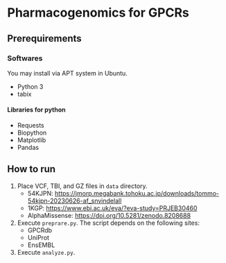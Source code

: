 # Pharmacogenomics for GPCRs

## Prerequirements
### Softwares
You may install via APT system in Ubuntu.
- Python 3
- tabix

#### Libraries for python
- Requests
- Biopython
- Matplotlib
- Pandas

## How to run
1. Place VCF, TBI, and GZ files in `data` directory.
    - 54KJPN: https://jmorp.megabank.tohoku.ac.jp/downloads/tommo-54kjpn-20230626-af_snvindelall
    - 1KGP: https://www.ebi.ac.uk/eva/?eva-study=PRJEB30460
    - AlphaMissense: https://doi.org/10.5281/zenodo.8208688
2. Execute `preprare.py`. The script depends on the following sites:
    - GPCRdb
    - UniProt
    - EnsEMBL
3. Execute `analyze.py`.
